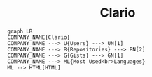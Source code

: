 <h1 align="center">Clario</h1>

```mermaid
graph LR
COMPANY_NAME{Clario}
COMPANY_NAME ---> U{Users} ---> UN[1]
COMPANY_NAME ---> R{Repositories} ---> RN[2]
COMPANY_NAME ---> G{Gists} ---> GN[1]
COMPANY_NAME ---> ML{Most Used<br>Languages}
ML --> HTML[HTML]
```
